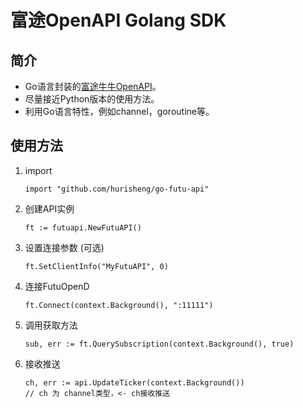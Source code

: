 # 富途OpenAPI Golang SDK

## 简介

* Go语言封装的[富途牛牛OpenAPI](https://openapi.futunn.com/futu-api-doc/)。
* 尽量接近Python版本的使用方法。
* 利用Go语言特性，例如channel，goroutine等。

## 使用方法

1. import

    ```
    import "github.com/hurisheng/go-futu-api"
    ```

1. 创建API实例

    ```
    ft := futuapi.NewFutuAPI()
    ```

1. 设置连接参数 (可选)

    ```
    ft.SetClientInfo("MyFutuAPI", 0)
    ```

1. 连接FutuOpenD

    ```
    ft.Connect(context.Background(), ":11111")
    ```

1. 调用获取方法

    ```
    sub, err := ft.QuerySubscription(context.Background(), true)
    ```

1. 接收推送

    ```
    ch, err := api.UpdateTicker(context.Background())
    // ch 为 channel类型，<- ch接收推送
    ```